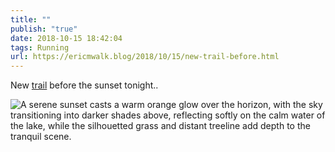 ```yaml
---
title: ""
publish: "true"
date: 2018-10-15 18:42:04
tags: Running
url: https://ericmwalk.blog/2018/10/15/new-trail-before.html
---
```


New [trail](https://www.strava.com/activities/1907322305) before the sunset tonight..

![A serene sunset casts a warm orange glow over the horizon, with the sky transitioning into darker shades above, reflecting softly on the calm water of the lake, while the silhouetted grass and distant treeline add depth to the tranquil scene.](https://ericmwalk.blog/uploads/2022/359e65bdb3.jpg)